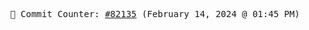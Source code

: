 <p align="center">
    <samp>
        📮 Commit Counter: <a href="https://github.com/Javascript-void0/Javascript-void0/commits/main">#82135</a> (February 14, 2024 @ 01:45 PM)
    </samp>
</p>